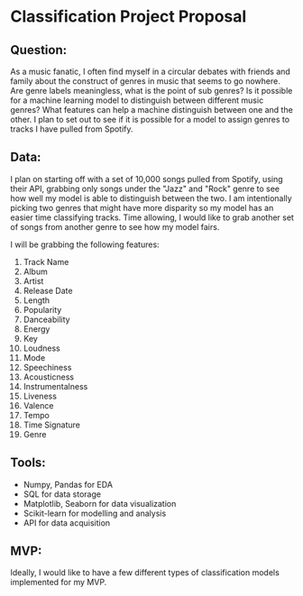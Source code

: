 # Classification Project Proposal

## Question: 
As a music fanatic, I often find myself in a circular debates with friends and family about the construct of genres in music that seems to go nowhere. Are genre labels meaningless, what is the point of sub genres? Is it possible for a machine learning model to distinguish between different music genres? What features can help a machine distinguish between one and the other. I plan to set out to see if it is possible for a model to assign genres to tracks I have pulled from Spotify. 

## Data: 
I plan on starting off with a set of 10,000 songs pulled from Spotify, using their API, grabbing only songs under the "Jazz" and "Rock" genre to see how well my model is able to distinguish between the two. I am intentionally picking two genres that might have more disparity so my model has an easier time classifying tracks. Time allowing, I would like to grab another set of songs from another genre to see how my model fairs. 

I will be grabbing the following features:

1. Track Name
2. Album
3. Artist
4. Release Date
5. Length
6. Popularity
7. Danceability
8. Energy
9. Key
10. Loudness
11. Mode
12. Speechiness
13. Acousticness
14. Instrumentalness
15. Liveness
16. Valence
17. Tempo
18. Time Signature
19. Genre

## Tools:
* Numpy, Pandas for EDA
* SQL for data storage
* Matplotlib, Seaborn for data visualization
* Scikit-learn for modelling and analysis
* API for data acquisition

## MVP:
Ideally, I would like to have a few different types of classification models implemented for my MVP. 
